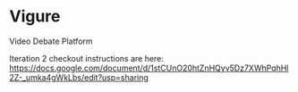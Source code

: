 # Vigure
Video Debate Platform

Iteration 2 checkout instructions are here: https://docs.google.com/document/d/1stCUnO20htZnHQyv5Dz7XWhPqhHl2Z-_umka4gWkLbs/edit?usp=sharing 
